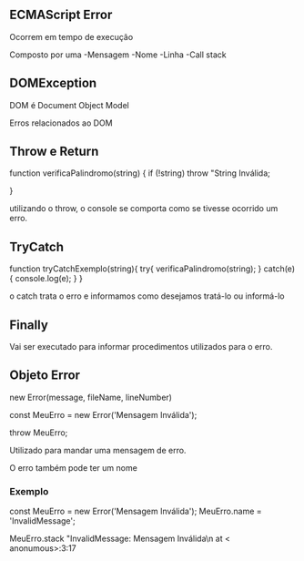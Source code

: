 ## ECMAScript Error

Ocorrem em tempo de execução

Composto por uma
-Mensagem
-Nome 
-Linha
-Call stack

## DOMException

DOM é Document Object Model

Erros relacionados ao DOM

## Throw e Return

function verificaPalindromo(string) {
    if (!string) throw "String Inválida;

}

utilizando o throw, o console se comporta como se tivesse ocorrido um erro.

## TryCatch

function tryCatchExemplo(string){
    try{
        verificaPalindromo(string);
    }
    catch(e){
        console.log(e);
    }
}

o catch trata o erro e informamos como desejamos tratá-lo ou informá-lo

## Finally

Vai ser executado para informar procedimentos utilizados para o erro.

## Objeto Error

new Error(message, fileName, lineNumber)

const MeuErro = new Error('Mensagem Inválida');

throw MeuErro;

Utilizado para mandar uma mensagem de erro.

O erro também pode ter um nome

### Exemplo

const MeuErro = new Error('Mensagem Inválida');
MeuErro.name = 'InvalidMessage';


MeuErro.stack
"InvalidMessage: Mensagem Inválida\n   at < anonumous>:3:17